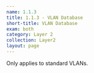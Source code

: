```yaml
---
name: 1.1.3
title: 1.1.3 - VLAN Database
short-title: VLAN Database
exam: both
category: Layer 2
collection: Layer2
layout: page
---
```

Only applies to standard VLANs.